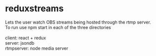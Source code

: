 # reduxstreams
Lets the user watch OBS streams being hosted through the rtmp server.
\
To run use npm start in each of the three directories
\
\
client: react + redux \
server: jsondb \
rtmpserver: node media server
